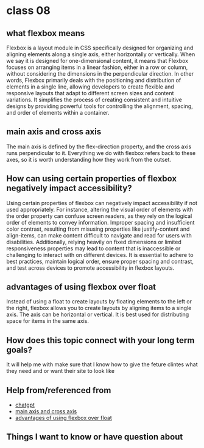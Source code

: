 # class 08

## what flexbox means 
Flexbox is a layout module in CSS specifically designed for organizing and aligning elements along a single axis, either horizontally or vertically. When we say it is designed for one-dimensional content, it means that Flexbox focuses on arranging items in a linear fashion, either in a row or column, without considering the dimensions in the perpendicular direction. In other words, Flexbox primarily deals with the positioning and distribution of elements in a single line, allowing developers to create flexible and responsive layouts that adapt to different screen sizes and content variations. It simplifies the process of creating consistent and intuitive designs by providing powerful tools for controlling the alignment, spacing, and order of elements within a container.

## main axis and cross axis

The main axis is defined by the flex-direction property, and the cross axis runs perpendicular to it. Everything we do with flexbox refers back to these axes, so it is worth understanding how they work from the outset.

## How can using certain properties of flexbox negatively impact accessibility?

Using certain properties of flexbox can negatively impact accessibility if not used appropriately. For instance, altering the visual order of elements with the order property can confuse screen readers, as they rely on the logical order of elements to convey information. Improper spacing and insufficient color contrast, resulting from misusing properties like justify-content and align-items, can make content difficult to navigate and read for users with disabilities. Additionally, relying heavily on fixed dimensions or limited responsiveness properties may lead to content that is inaccessible or challenging to interact with on different devices. It is essential to adhere to best practices, maintain logical order, ensure proper spacing and contrast, and test across devices to promote accessibility in flexbox layouts.

## advantages of using flexbox over float

Instead of using a float to create layouts by floating elements to the left or the right, flexbox allows you to create layouts by aligning items to a single axis. The axis can be horizontal or vertical. It is best used for distributing space for items in the same axis.

## How does this topic connect with your long term goals?

It will help me with make sure that I know how to give the feture clintes what they need and or want their site to look like 

 
## Help from/referenced from

* [chatgpt](https://chat.openai.com/)
* [main axis and cross axis](https://developer.mozilla.org/en-US/docs/Web/CSS/CSS_Flexible_Box_Layout/Basic_Concepts_of_Flexbox)
* [advantages of using flexbox over float](https://dev.to/ethanmgustafson/css-float-flexbox-14fg#:~:text=Instead%20of%20using%20a%20float,items%20in%20the%20same%20axis.)

##  Things I want to know or have question about